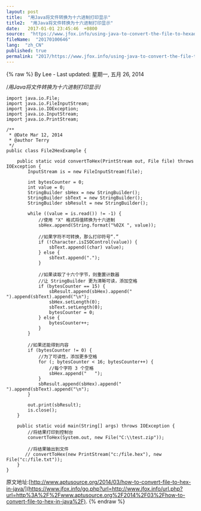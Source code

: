 ```yaml
---
layout: post
title:  "用Java将文件转换为十六进制打印显示"
title2:  "用Java将文件转换为十六进制打印显示"
date:   2017-01-01 23:45:46  +0800
source:  "https://www.jfox.info/using-java-to-convert-the-file-to-hexadecimal-and-print-display.html"
fileName:  "20170100646"
lang:  "zh_CN"
published: true
permalink: "2017/https://www.jfox.info/using-java-to-convert-the-file-to-hexadecimal-and-print-display.html"
---
```

{% raw %}
By Lee - Last updated: 星期一, 五月 26, 2014

/*用Java将文件转换为十六进制打印显示*/

    import java.io.File;
    import java.io.FileInputStream;
    import java.io.IOException;
    import java.io.InputStream;
    import java.io.PrintStream;
     
    /**
     * @Date Mar 12, 2014
     * @author Terry
     */
    public class File2HexExample {
     
        public static void convertToHex(PrintStream out, File file) throws IOException {
            InputStream is = new FileInputStream(file);
     
            int bytesCounter = 0;
            int value = 0;
            StringBuilder sbHex = new StringBuilder();
            StringBuilder sbText = new StringBuilder();
            StringBuilder sbResult = new StringBuilder();
     
            while ((value = is.read()) != -1) {
                //使用 "X" 格式将值转换为十六进制
                sbHex.append(String.format("%02X ", value));
     
                //如果字符不可转换，那么打印符号“.”
                if (!Character.isISOControl(value)) {
                    sbText.append((char) value);
                } else {
                    sbText.append(".");
                }
     
                //如果读取了十六个字节，则重置计数器
                //让 StringBuilder 更为清晰可读，添加空格
                if (bytesCounter == 15) {
                    sbResult.append(sbHex).append("      ").append(sbText).append("\n");
                    sbHex.setLength(0);
                    sbText.setLength(0);
                    bytesCounter = 0;
                } else {
                    bytesCounter++;
                }
            }
     
            //如果还能得到内容
            if (bytesCounter != 0) {
                //为了可读性，添加更多空格
                for (; bytesCounter < 16; bytesCounter++) {
                    //每个字符 3 个空格
                    sbHex.append("   ");
                }
                sbResult.append(sbHex).append("      ").append(sbText).append("\n");
            }
     
            out.print(sbResult);
            is.close();
        }
     
        public static void main(String[] args) throws IOException {
            //将结果打印到控制台
            convertToHex(System.out, new File("C:\\test.zip"));
     
            //将结果输出到文件
           // convertToHex(new PrintStream("c:/file.hex"), new File("c:/file.txt"));
        }
    }
    
    

原文地址:[http://www.aptusource.org/2014/03/how-to-convert-file-to-hex-in-java/](https://www.jfox.info/go.php?url=http://www.jfox.info/url.php?url=http%3A%2F%2Fwww.aptusource.org%2F2014%2F03%2Fhow-to-convert-file-to-hex-in-java%2F).
{% endraw %}